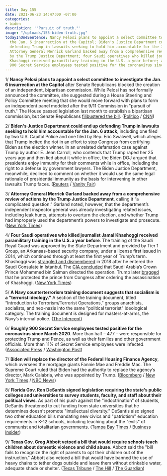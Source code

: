 ```yaml
---
title: Day 155
date: 2021-06-23 14:47:00 -07:00
categories:
- biden
description: '"Pursuit of truth."'
image: "/uploads/155-biden-truth.jpg"
todayInOneSentence: Nancy Pelosi plans to appoint a select committee to investigate
  the Jan. 6 insurrection at the Capitol; Biden's Justice Department could end up
  defending Trump in lawsuits seeking to hold him accountable for the Jan. 6 attack;
  Attorney General Merrick Garland backed away from a comprehensive review of actions
  by the Trump Justice Department; four Saudi operatives who killed journalist Jamal
  Khashoggi received paramilitary training in the U.S. a year before; and roughly
  900 Secret Service employees tested positive for the coronavirus since March 2020.
---
```


1/ **Nancy Pelosi plans to appoint a select committee to investigate the Jan. 6 insurrection at the Capitol** after Senate Republicans blocked the creation of an independent, bipartisan commission. While Pelosi has not formally announced the committee, she suggested during a House Steering and Policy Committee meeting that she would move forward with plans to form an independent panel modeled after the 9/11 Commission in "pursuit of truth." The House passed legislation last month to establish a bipartisan commission, but Senate Republicans [filibustered the bill](https://whatthefuckjusthappenedtoday.com/2021/05/28/day-129/#1-senate-republicans-blocked-the-cre). ([Politico](https://www.politico.com/news/2021/06/22/pelosi-committee-investigate-jan-6-495584) / [CNN](https://www.cnn.com/2021/06/22/politics/select-committee-january-6-pelosi/index.html))

2/ **Biden's Justice Department could end up defending Trump in lawsuits seeking to hold him accountable for the Jan. 6 attack**, including one filed by two U.S. Capitol Police and one filed by Rep. Eric Swalwell, which alleges that Trump incited the riot in an effort to stop Congress from certifying Biden as the election winner. In an unrelated defamation case against Trump by author E. Jean Carroll, who contends that Trump raped her 25 years ago and then lied about it while in office, the Biden DOJ argued that presidents enjoy immunity for their comments while in office, including the right to a defense by government lawyers. The Biden Justice Department, meanwhile, declined to comment on whether it would use the same legal rationale of presidential immunity as the basis for intervening in other lawsuits Trump faces. ([Reuters](https://www.reuters.com/world/us/bidens-justice-dept-may-defend-trump-capitol-riot-lawsuits-2021-06-22/) / [Vanity Fair](https://www.vanityfair.com/news/2021/06/merrick-garland-doj-donald-trump-capitol-riot))

3/ **Attorney General Merrick Garland backed away from a comprehensive review of actions by the Trump Justice Department**, calling it “a complicated question.” Garland noted, however, that the department’s independent inspector general was already investigating related issues, including leak hunts, attempts to overturn the election, and whether Trump had improperly used the department’s powers to investigate and prosecute. ([New York Times](https://www.nytimes.com/2021/06/22/us/politics/garland-justice-department.html))

4/ **Four Saudi operatives who killed journalist Jamal Khashoggi received paramilitary training in the U.S. a year before**. The training of the Saudi Royal Guard was approved by the State Department and provided by Tier 1 Group, an Arkansas-based security company, under a license first issued in 2014, which continued through at least the first year of Trump’s term. Khashoggi was [strangled and dismembered](https://whatthefuckjusthappenedtoday.com/2018/10/31/day-650/#4-jamal-khashoggi-was-strangled-and) in 2018 after he entered the Saudi Consulate in Istanbul. The [CIA concluded](https://whatthefuckjusthappenedtoday.com/2018/11/19/day-669/#1-the-cia-concluded-that-saudi-crown) that Saudi Arabia’s Crown Prince Mohammed bin Salman directed the operation. Trump  later [bragged](https://whatthefuckjusthappenedtoday.com/2020/09/10/day-1330/#6-trump-bragged-that-he-protected-sa) that he protected the prince from Congress after ordering the assassination of Khashoggi. ([New York Times](https://www.nytimes.com/2021/06/22/us/politics/khashoggi-saudi-kill-team-us-training.html))

5/ **A Navy counterterrorism training document suggests that socialism is a "terrorist ideology."** A section of the training document, titled “Introduction to Terrorism/Terrorist Operations,” groups anarchists, socialists, and neo-nazis into the same "political terrorist" ideological category. The training document is designed for masters-at-arms, the Navy’s internal police. ([The Intercept](https://theintercept.com/2021/06/22/socialists-counterterrorism-political-terrorists-navy-antifa/))

6/ **Roughly 900 Secret Service employees tested positive for the coronavirus since March 2020**. More than half – 477 – were responsible for protecting Trump and Pence, as well as their families and other government officials. More than 11% of Secret Service employees were infected. ([Associated Press](https://apnews.com/article/donald-trump-business-health-coronavirus-pandemic-government-and-politics-22208672ed5c0bb126c00e0f6e91a7d1) / [Washington Post](https://www.washingtonpost.com/politics/2021/06/23/secret-service-covid-trump/))

7/ **Biden will replace the director of the Federal Housing Finance Agency**, which oversees the mortgage giants Fannie Mae and Freddie Mac. The Supreme Court ruled that Biden had the authority to replace the agency’s director, Mark Calabria, who was appointed by Trump. ([Bloomberg](https://www.bloomberg.com/news/articles/2021-06-23/biden-administration-plans-to-oust-fannie-and-freddie-s-overseer?sref=MIBMEEoj) / [New York Times](https://www.nytimes.com/live/2021/06/23/us/joe-biden-news#biden-housing-fhfa-calabria) / [NBC News](https://www.nbcnews.com/politics/white-house/biden-replace-housing-finance-chief-after-u-s-supreme-court-n1272175))

8/ **Florida Gov. Ron DeSantis signed legislation requiring the state's public colleges and universities to survey students, faculty, and staff about their political views**. As part of his push against the “indoctrination” of students, DeSantis threatened to cut funding from state universities that he determines doesn't promote "intellectual diversity." DeSantis also signed two other education bills mandating new civics and "patriotism" education requirements in K-12 schools, including teaching about the "evils" of communist and totalitarian governments. ([Tampa Bay Times](https://www.tampabay.com/news/florida-politics/2021/06/22/state-university-faculty-students-to-be-surveyed-on-beliefs/) / [Business Insider](https://www.businessinsider.com/desantis-signs-law-to-punish-student-indoctrination-at-florida-universities-2021-6))

9/ **Texas Gov. Greg Abbott vetoed a bill that would require schools teach children about domestic violence and child abuse**. Abbott said the "bill fails to recognize the right of parents to opt their children out of the instruction." Abbott also vetoed a bill that would have banned the use of heavy chains to tether dogs outside and leave them without drinkable water, adequate shade or shelter. ([Texas Tribune](https://www.texastribune.org/2021/06/21/texas-greg-abbott-veto/) / [The Hill](https://thehill.com/homenews/state-watch/559618-texas-governor-vetoes-bipartisan-bill-to-require-schools-to-teach-dating) / [The Guardian](https://www.theguardian.com/us-news/2021/jun/22/texas-governor-dogs-bill-veto))
